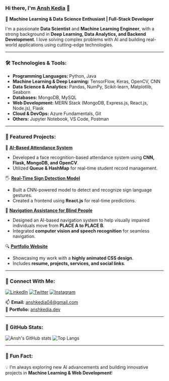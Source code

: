 ### Hi there, I'm [Ansh Kedia](https://github.com/anshkedia-04) 👋

🚀 **Machine Learning & Data Science Enthusiast | Full-Stack Developer**

I'm a passionate **Data Scientist** and **Machine Learning Engineer**, with a strong background in **Deep Learning, Data Analytics, and Backend Development**. I love solving complex problems with AI and building real-world applications using cutting-edge technologies.

---

### 🛠️ Technologies & Tools:
- **Programming Languages:** Python, Java
- **Machine Learning & Deep Learning:** TensorFlow, Keras, OpenCV, CNN
- **Data Science & Analytics:** Pandas, NumPy, Scikit-learn, Matplotlib, Seaborn
- **Databases:** MongoDB, MySQL
- **Web Development:** MERN Stack (MongoDB, Express.js, React.js, Node.js), Flask
- **Cloud & DevOps:** Azure Fundamentals, Git
- **Others:** Jupyter Notebook, VS Code, Postman

---

### 📌 Featured Projects:
🚀 **[AI-Based Attendance System](https://github.com/anshkedia-04/AI-Attendance-System)**  
- Developed a face recognition-based attendance system using **CNN, Flask, MongoDB, and OpenCV**.
- Utilized **Queue & HashMap** for real-time student record management.

🖐 **[Real-Time Sign Detection Model](https://github.com/anshkedia-04/Sign-Detection-Model)**  
- Built a CNN-powered model to detect and recognize sign language gestures.
- Created a frontend using **React.js** for real-time predictions.

🧭 **[Navigation Assistance for Blind People](https://github.com/anshkedia-04/Navigation-For-Blind)**  
- Designed an AI-based navigation system to help visually impaired individuals move from **PLACE A to PLACE B**.
- Integrated **computer vision and speech recognition** for seamless navigation.

🔍 **[Portfolio Website](https://github.com/anshkedia-04/Portfolio)**  
- Showcasing my work with a **highly animated CSS design**.
- Includes **resume, projects, services, and social links**.

---

### 📢 Connect With Me:
[![LinkedIn](https://img.shields.io/badge/LinkedIn-blue?style=for-the-badge&logo=linkedin)](https://www.linkedin.com/in/ansh-kedia-249843266/)
[![Twitter](https://img.shields.io/badge/Twitter-%231DA1F2.svg?style=for-the-badge&logo=twitter&logoColor=white)](https://twitter.com/anshkedia_04)
[![Instagram](https://img.shields.io/badge/Instagram-%23E4405F.svg?style=for-the-badge&logo=instagram&logoColor=white)](https://instagram.com/anshkedia_04)

📫 **Email:** anshkedia04@gmail.com  
💼 **Portfolio:** [anshkedia.dev](https://anshkedia.dev)

---

### 🚀 GitHub Stats:
![Ansh's GitHub stats](https://github-readme-stats.vercel.app/api?username=anshkedia-04&show_icons=true&theme=radical)
![Top Langs](https://github-readme-stats.vercel.app/api/top-langs/?username=anshkedia-04&layout=compact&theme=radical)

---

### 🌟 Fun Fact:
💡 I’m always exploring new AI advancements and building innovative projects in **Machine Learning & Web Development**!

